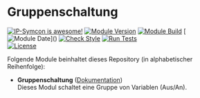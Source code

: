 # Gruppenschaltung  

[![IP-Symcon is awesome!](https://img.shields.io/badge/IP--Symcon-6.1-blue.svg)](https://www.symcon.de)
[![Module Version](https://img.shields.io/badge/Module_Version-1.0-blue.svg)]()
[![Module Build](https://img.shields.io/badge/Module_Build-7-blue.svg)]()
[![Module Date](https://img.shields.io/badge/Module_Date-20230918_(18.09.2023)-blue.svg)]()  
[![Check Style](https://github.com/ubittner/Gruppenschaltung/workflows/Check%20Style/badge.svg)](https://github.com/ubittner/Gruppenschaltung/actions)
[![Run Tests](https://github.com/ubittner/Gruppenschaltung/workflows/Run%20Tests/badge.svg)](https://github.com/ubittner/Gruppenschaltung/actions)  
[![License](https://img.shields.io/badge/License-CC%20BY--NC--SA%204.0-green.svg)](https://creativecommons.org/licenses/by-nc-sa/4.0/)

Folgende Module beinhaltet dieses Repository (in alphabetischer Reihenfolge):

- __Gruppenschaltung__ ([Dokumentation](Gruppenschaltung))  
    Dieses Modul schaltet eine Gruppe von Variablen (Aus/An).
